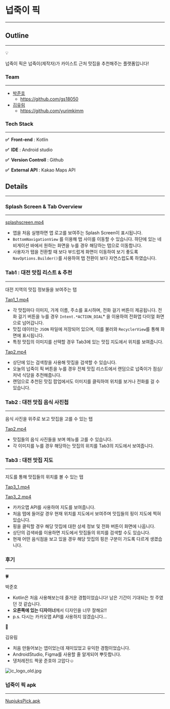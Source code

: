 # 넙죽이 픽

---

## Outline

---

<aside>
💡

넙죽이 픽은 넙죽이(제작자)가 카이스트 근처 맛집을 추천해주는 플랫폼입니다!

</aside>

### Team

---

- [박준호](https://www.notion.so/abd6a3ef013e45038b1fafa5f2ca111c?pvs=21)
    - https://github.com/gs18050
- [김유림](https://www.notion.so/b59a13cd1b804ac4858243fb772bbd67?pvs=21)
    - https://github.com/yurimkimm

### Tech Stack

---

**✅  Front-end** : Kotlin

**✅  IDE** : Android studio

**✅  Version Controll** : Github

**✅  External API** : Kakao Maps API

## Details

---

### Splash Screen & Tab Overview

---

[splashscreen.mp4](https://prod-files-secure.s3.us-west-2.amazonaws.com/f6cb388f-3934-47d6-9928-26d2e10eb0fc/be8f0e2f-a4d9-4e76-b2c3-628e85282cf0/splashscreen.mp4)

- 앱을 처음 실행하면 앱 로고를 보여주는 
Splash Screen이 표시됩니다.
- `BottomNavigationView` 를 이용해 탭 사이를 
이동할 수 있습니다. 하단에 있는 네비게이션 바에서 
원하는 화면을 누를 경우 해당하는 탭으로 이동합니다.
- 사용자가 탭을 전환할 때 보다 부드럽게 화면이 
이동하여 보기 좋도록 `NavOptions.Builder()`를 사용하여 탭 전환이 보다 자연스럽도록 하였습니다.

### Tab1 : 대전 맛집 리스트 & 추천

---

대전 지역의 맛집 정보들을 보여주는 탭

[Tap1_1.mp4](https://prod-files-secure.s3.us-west-2.amazonaws.com/f6cb388f-3934-47d6-9928-26d2e10eb0fc/b2982cd2-a4f5-4665-b341-91f00c0e3356/Tap1_1.mp4)

- 각 맛집마다 이미지, 가게 이름, 주소를 표시하며, 
전화 걸기 버튼이 제공됩니다. 전화 걸기 버튼을 
누를 경우 `Intent.*ACTION_DIAL`* 을 이용하여 
전화앱 다이얼 화면으로 넘어갑니다.
- 맛집 데이터는 `JSON` 파일에 저장되어 있으며, 
이를 불러와 `RecyclerView`를 통해 화면에 
표시됩니다.
- 특정 맛집의 이미지를 선택할 경우 Tab3에 있는 
맛집 지도에서 위치를 보여줍니다.

[Tap2.mp4](https://prod-files-secure.s3.us-west-2.amazonaws.com/f6cb388f-3934-47d6-9928-26d2e10eb0fc/ce0248df-8bc7-471b-b126-c1e8138833f8/Tap2.mp4)

- 상단에 있는 검색창을 사용해 맛집을 검색할 수 있습니다.
- 오늘의 넙죽이 픽 버튼을 누를 경우 전체 맛집 리스트에서 랜덤으로 넙죽이가 점심/저녁 식당을 추천해줍니다.
- 랜덤으로 추천된 맛집 팝업에서도 이미지를 클릭하여 위치를 보거나 전화를 걸 수 있습니다.

### Tab2 : 대전 맛집 음식 사진첩

---

음식 사진을 위주로 보고 맛집을 고를 수 있는 탭

[Tap2.mp4](https://prod-files-secure.s3.us-west-2.amazonaws.com/f6cb388f-3934-47d6-9928-26d2e10eb0fc/13ff7322-e504-4a36-80c0-e4dd8eea3cc0/Tap2.mp4)

- 맛집들의 음식 사진들을 보며 메뉴를 고를 수 있습니다.
- 각 이미지를 누를 경우 해당하는 맛집의 위치를 Tab3의 지도에서 보여줍니다.

### Tab3 : 대전 맛집 지도

---

지도를 통해 맛집들의 위치를 볼 수 있는 탭

[Tap3_1.mp4](https://prod-files-secure.s3.us-west-2.amazonaws.com/f6cb388f-3934-47d6-9928-26d2e10eb0fc/32c514c1-513c-4f34-9778-b7122c6a4a85/Tap3_1.mp4)

[Tap3_2.mp4](https://prod-files-secure.s3.us-west-2.amazonaws.com/f6cb388f-3934-47d6-9928-26d2e10eb0fc/ada2f27e-edc4-4da4-9691-39ba935d0370/Tap3_2.mp4)

- 카카오맵 API를 사용하여 지도를 보여줍니다.
- 처음 탭에 들어갈 경우 현재 위치를 지도에서 보여주며 맛집들의 핑이 지도에 찍혀있습니다.
- 핑을 클릭할 경우 해당 맛집에 대한 상세 정보 및 전화 버튼이 화면에 나옵니다.
- 상단의 검색바를 이용하면 지도에서 맛집들의 위치를 검색할 수도 있습니다.
- 현재 어떤 음식점을 보고 있을 경우 해당 맛집의 핑은 구분이 가도록 다르게 생겼습니다.

### 후기

---

<aside>
🍀

박준호

- Kotlin은 처음 사용해보는데 즐거운 경험이었습니다! 남은 기간이 기대되는 첫 주였던 것 같습니다.
- **오른쪽에 있는 디자이너**께서 디자인을 너무 잘해요!!
- p.s. 다시는 카카오맵 API를 사용하지 않겠습니다…
</aside>

<aside>
🐙

김유림

- 처음 만들어보는 앱이었는데 재미있었고 유익한 경험이었습니다.
- AndroidStudio, Figma를 사용할 줄 알게되어 뿌듯합니다.
- 댕처레전드 짝꿍 준호야 고맙다☺️
</aside>

![ic_logo_old.jpg](https://prod-files-secure.s3.us-west-2.amazonaws.com/f6cb388f-3934-47d6-9928-26d2e10eb0fc/2bbcb155-5c8c-42dd-ad03-bd83187173a8/ic_logo_old.jpg)

### 넙죽이 픽 apk

---

[NupjuksPick.apk](https://drive.google.com/file/d/1EJoq9dFIk60f31uSMhKvb5W8zckEOFPF/view?usp=sharing)

